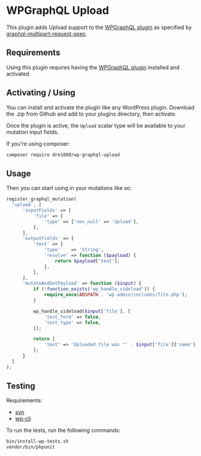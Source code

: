 # WPGraphQL Upload

This plugin adds Upload support to the [WPGraphQL plugin](https://github.com/wp-graphql/wp-graphql) as specified by [graphql-multipart-request-spec](https://github.com/jaydenseric/graphql-multipart-request-spec).

## Requirements

Using this plugin requires having the [WPGraphQL plugin](https://github.com/wp-graphql/wp-graphql) installed and activated.

## Activating / Using

You can install and activate the plugin like any WordPress plugin. Download the .zip from Github and add to your plugins directory, then activate.

Once the plugin is active, the `Upload` scalar type will be available to your mutation input fields.

If you're using composer:

```sh
composer require dre1080/wp-graphql-upload
```

## Usage

Then you can start using in your mutations like so:

```php
register_graphql_mutation(
  'upload', [
      'inputFields' => [
          'file' => [
              'type' => ['non_null' => 'Upload'],
          ],
      ],
      'outputFields' => [
          'text' => [
              'type'    => 'String',
              'resolve' => function ($payload) {
                  return $payload['text'];
              },
          ],
      ],
      'mutateAndGetPayload' => function ($input) {
          if (!function_exists('wp_handle_sideload')) {
              require_once(ABSPATH . 'wp-admin/includes/file.php');
          }

          wp_handle_sideload($input['file'], [
              'test_form' => false,
              'test_type' => false,
          ]);

          return [
              'text' => 'Uploaded file was "' . $input['file']['name'] . '" (' . $input['file']['type'] . ').',
          ];
      }
  ]
);
```

## Testing

Requirements:

- [svn](https://subversion.apache.org/)
- [wp-cli](https://wp-cli.org/)

To run the tests, run the following commands:

```sh
bin/install-wp-tests.sh
vendor/bin/phpunit
```
